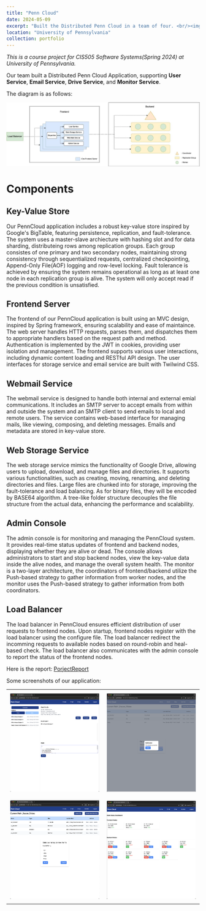 ```yaml
---
title: "Penn Cloud"
date: 2024-05-09
excerpt: "Built the Distributed Penn Cloud in a team of four. <br/><img src='/images/portforlio/penn-cloud/penn-cloud-screenshots/mainpage.png'>"
location: "University of Pennsylvania"
collection: portfolio
---
```


_This is a course project for CIS505 Software Systems(Spring 2024) at University of Pennsylvania._

Our team built a Distributed Penn Cloud Application, supporting **User Service**, **Email Service**, **Drive Service**, and **Monitor Service**.

The diagram is as follows:
<p align="center">
  <img src="/images/portforlio/penn-cloud/diagram.jpeg">
</p>

# Components

## Key-Value Store
Our PennCloud application includes a robust key-value store inspired by Google's BigTable, featuring persistence, replication, and fault-tolerance. The system uses a master-slave archiecture with hashing slot and for data sharding, distributeing rows among replication groups. Each group consistes of one primary and two secondary nodes, maintaining strong consistency through sequentialized requests, centralized checkpointing, Append-Only File(AOF) logging and row-level locking. Fault tolerance is achieved by ensuring the system remains operational as long as at least one node in each replication group is alive. The system will only accept read if the previous condition is unsatisfied. 

## Frontend Server
The frontend of our PennCloud application is built using an MVC design, inspired by Spring framework, ensuring scalability and ease of maintaince. The web server handles HTTP requests, parses them, and dispatches them to appropriate handlers based on the request path and method. Authentication is implemented by the JWT in cookies, providing user isolation and management. The frontend supports various user interactions, including dynamic content loading and RESTful API design. The user interfaces for storage service and email service are built with Twilwind CSS.

## Webmail Service
The webmail service is designed to handle both internal and external emial communications. It includes an SMTP server to accept emails from within and outside the system and an SMTP client to send emails to local and remote users. The service contains web-based interface for managing mails, like viewing, composing, and deleting messages. Emails and metadata are stored in key-value store. 

## Web Storage Service
The web storage service mimics the functionality of Google Drive, allowing users to upload, download, and manage files and directories. It supports various functionalities, such as creating, moving, renaming, and deleting directories and files. Large files are chunked into  for storage, improving the fault-tolerance and load balancing. As for binary files, they will be encoded by BASE64 algorithm. A tree-like folder structure decouples the file structure from the actual data, enhancing the performance and scalability.

## Admin Console
The admin console is for monitoring and managing the PennCloud system. It provides real-time status updates of frontend and backend nodes, displaying whether they are alive or dead. The console allows administrators to start and stop backend nodes, view the key-value data inside the alive nodes, and manage the overall system health. The monitor is a two-layer architecture, the coordinators of frontend/backend utilize the Push-based strategy to gather information from worker nodes, and the monitor uses the Push-based strategy to gather information from both coordinators. 

## Load Balancer
The load balancer in PennCloud ensures efficient distribution of user requests to frontend nodes. Upon startup, frontend nodes register with the load balancer using the configure file. 
The load balancer redirect the incomming requests to available nodes based on round-robin and heal-based check. The load balancer also communicates with the admin console to report the status of the frontend nodes. 

Here is the report: [PorjectReport](/files/penn-cloud-report.pdf)

Some screenshots of our application:
<table>
  <tr>
    <td style="padding:10px;"><img src="/images/portforlio/penn-cloud/penn-cloud-screenshots/screenshot_1.png" width="100%"></td>
    <td style="padding:10px;"><img src="/images/portforlio/penn-cloud/penn-cloud-screenshots/screenshot_2.png" width="100%"></td>
  </tr>
  <tr>
    <td style="padding:10px;"><img src="/images/portforlio/penn-cloud/penn-cloud-screenshots/screenshot_3.png" width="100%"></td>
    <td style="padding:10px;"><img src="/images/portforlio/penn-cloud/penn-cloud-screenshots/screenshot_4.png" width="100%"></td>
  </tr>
</table>